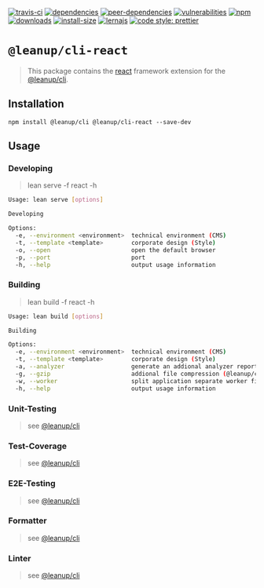 [![travis-ci][travis-ci]][travis-ci-url]
[![dependencies][dependencies]][dependencies-url]
[![peer-dependencies][peer-dependencies]][peer-dependencies-url]
[![vulnerabilities][vulnerabilities]][vulnerabilities-url]
[![npm][npm]][npm-url]
[![downloads][downloads]][downloads-url]
[![install-size][install-size]][install-size-url]
[![lernajs][lernajs]][lernajs-url]
[![code style: prettier](https://img.shields.io/badge/code_style-prettier-ff69b4.svg)](https://github.com/prettier/prettier)

[npm]: https://img.shields.io/npm/v/@leanup/cli-react
[npm-url]: https://www.npmjs.com/package/@leanup/cli-react
[dependencies]: https://img.shields.io/david/martinoppitz/leanup?path=cli/plugins/react
[dependencies-url]: https://david-dm.org/martinoppitz/leanup?path=cli/plugins/react
[peer-dependencies]: https://img.shields.io/david/peer/martinoppitz/leanup?path=cli/plugins/react
[peer-dependencies-url]: https://david-dm.org/martinoppitz/leanup?path=cli/plugins/react&type=peer
[vulnerabilities]: https://snyk.io/test/npm/@leanup/cli-react/badge.svg
[vulnerabilities-url]: https://snyk.io/test/npm/@leanup/cli-react
[downloads]: https://img.shields.io/npm/dm/@leanup/cli-react
[downloads-url]: https://npmcharts.com/compare/@leanup/cli-react?minimal=true
[travis-ci]: https://travis-ci.com/martinoppitz/leanup.svg?branch=master
[travis-ci-url]: https://travis-ci.com/martinoppitz/leanup
[install-size]: https://packagephobia.now.sh/badge?p=@leanup/cli-react
[install-size-url]: https://packagephobia.now.sh/result?p=@leanup/cli-react
[lernajs]: https://img.shields.io/badge/managed%20with-lerna-blueviolet
[lernajs-url]: https://lerna.js.org

# `@leanup/cli-react`

> This package contains the [react](https://reactjs.org) framework extension for the [@leanup/cli](https://www.npmjs.com/package/@leanup/cli).

## Installation

`npm install @leanup/cli @leanup/cli-react --save-dev`

## Usage

### Developing

> lean serve -f react -h

```bash
Usage: lean serve [options]

Developing

Options:
  -e, --environment <environment>  technical environment (CMS)
  -t, --template <template>        corporate design (Style)
  -o, --open                       open the default browser
  -p, --port                       port
  -h, --help                       output usage information
```

### Building

> lean build -f react -h

```bash
Usage: lean build [options]

Building

Options:
  -e, --environment <environment>  technical environment (CMS)
  -t, --template <template>        corporate design (Style)
  -a, --analyzer                   generate an addional analyzer report (@leanup/cli-addons required)
  -g, --gzip                       addional file compression (@leanup/cli-addons required)
  -w, --worker                     split application separate worker files (@leanup/cli-addons required)
  -h, --help                       output usage information
```

### Unit-Testing

> see [@leanup/cli]

### Test-Coverage

> see [@leanup/cli]

### E2E-Testing

> see [@leanup/cli]

### Formatter

> see [@leanup/cli]

### Linter

> see [@leanup/cli]

[@leanup/cli]: https://www.npmjs.com/package/@leanup/cli
